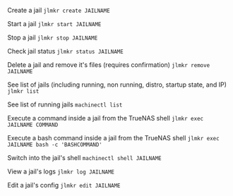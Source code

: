 Create a jail
`jlmkr create JAILNAME`

Start a jail
`jlmkr start JAILNAME`

Stop a jail
`jlmkr stop JAILNAME`

Check jail status
`jlmkr status JAILNAME`

Delete a jail and remove it's files (requires confirmation)
`jlmkr remove JAILNAME`

See list of jails (including running, non running, distro, startup state, and IP)
`jlmkr list`

See list of running jails
`machinectl list`

Execute a command inside a jail from the TrueNAS shell
`jlmkr exec JAILNAME COMMAND`

Execute a bash command inside a jail from the TrueNAS shell
`jlmkr exec JAILNAME bash -c 'BASHCOMMAND'`

Switch into the jail's shell
`machinectl shell JAILNAME`

View a jail's logs
`jlmkr log JAILNAME`

Edit a jail's config
`jlmkr edit JAILNAME`
